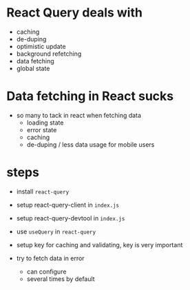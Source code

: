 # React Query deals with

- caching
- de-duping
- optimistic update
- background refetching
- data fetching
- global state

# Data fetching in React sucks

- so many to tack in react when fetching data
  - loading state
  - error state
  - caching
  - de-duping / less data usage for mobile users

# steps

- install `react-query`
- setup react-query-client in `index.js`
- setup react-query-devtool in `index.js`

- use `useQuery` in `react-query`
- setup key for caching and validating, key is very important

- try to fetch data in error
  - can configure
  - several times by default
